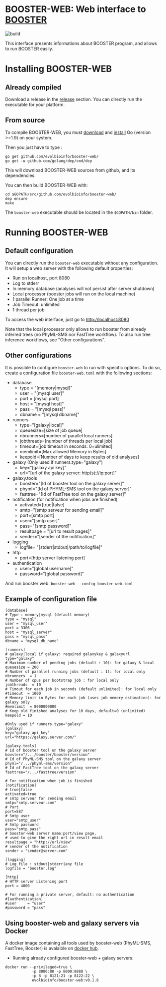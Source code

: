 # BOOSTER-WEB: Web interface to [BOOSTER](http://booster.c3bi.pasteur.fr)
![build](https://travis-ci.org/evolbioinfo/booster-web.svg?branch=master)

This interface presents informations about BOOSTER program, and allows to run BOOSTER easily.

# Installing BOOSTER-WEB
## Already compiled
Download a release in the [release](https://github.com/evolbioinfo/booster-web/releases) section. You can directly run the executable for your platform.

## From source
To compile BOOSTER-WEB, you must [download](https://golang.org/dl/) and [install](https://golang.org/doc/install) Go (version >=1.9) on your system.

Then you just have to type :
```
go get github.com/evolbioinfo/booster-web/
go get -u github.com/golang/dep/cmd/dep
```

This will download BOOSTER-WEB sources from github, and its dependencies.

You can then build BOOSTER-WEB with:
```
cd $GOPATH/src/github.com/evolbioinfo/booster-web/
dep ensure
make
```

The `booster-web` executable should be located in the `$GOPATH/bin` folder.

# Running BOOSTER-WEB
## Default configuration
You can directly run the `booster-web` executable without any configuration. It will setup a web server with the following default properties:
* Run on localhost, port 8080
* Log to stderr
* In memory database (analyses will not persist after server shutdown)
* Local processor (booster jobs will run on the local machine)
* 1 parallel Runner: One job at a time
* Job Timeout: unlimited
* 1 thread per job

To access the web interface, just go to [http://localhost:8080](http://localhost:8080)

Note that the local processor only allows to run booster from already inferred trees (no PhyML-SMS nor FastTree workflow).
To also run tree inference workflows, see "Other configurations".

## Other configurations
It is possible to configure `booster-web` to run with specific options. To do so, create a configuration file `booster-web.toml` with the following sections:
* database
  * type = "[memory|mysql]"
  * user = "[mysql user]"
  * port = [mysql port]
  * host = "[mysql host]"
  * pass = "[mysql pass]"
  * dbname = "[mysql dbname]"
* runners
  * type="[galaxy|local]"
  * queuesize=[size of job queue]
  * nbrunners=[number of parallel local runners]
  * jobthreads=[number of threads per local job]
  * timeout=[job timeout in seconds: 0=ulimited]
  * memlimit=[Max allowed Memory in Bytes]
  * keepold=[Number of days to keep results of old analyses]
* galaxy (Only used if runners.type="galaxy")
  * key="[galaxy api key]"
  * url="[url of the galaxy server: http(s)://ip:port]"
* galaxy.tools
  * booster="[Id of booster tool on the galaxy server]"
  * phyml="[Id of PHYML-SMS tool on the galaxy server]"
  * fasttree="[Id of FastTree tool on the galaxy server]"
* notification (for notification when jobs are finished)
  * activated=[true|false]
  * smtp="[smtp serveur for sending email]"
  * port=[smtp port]
  * user="[smtp user]"
  * pass="[smtp password]"
  * resultpage = "[url to result pages]"
  * sender="[sender of the notification]"
* logging
  * logfile= "[stderr|stdout|/path/to/logfile]"
* http
  * port=[http server listening port]
* authentication
  * user="[global username]"
  * password="[global password]"

And run booster web: `booster-web --config booster-web.toml`

## Example of configuration file
```
[database]
# Type : memory|mysql (default memory)
type = "mysql"
user = "mysql_user"
port = 3306
host = "mysql_server"
pass = "mysql_pass"
dbname = "mysql_db_name"

[runners]
# galaxy|local if galaxy: required galaxykey & galaxyurl
type="galaxy"
# Maximum number of pending jobs (default : 10): for galaxy & local
queuesize = 200
# Number of parallel running jobs (default : 1): for local only
nbrunners  = 1
# Number of cpus per bootstrap job : for local only
jobthreads  = 10
# Timout for each job in seconds (default unlimited): for local only
#timeout  = 1000
# Memory limit in Bytes for each job (uses job memory estimation): for galaxy only
#memlimit  = 8000000000
# Keep old finished analyses for 10 days, default=0 (unlimited)
keepold = 10

#Only used if runners.type="galaxy"
[galaxy]
key="galaxy_api_key"
url="https://galaxy.server.com/"

[galaxy.tools]
# Id of booster tool on the galaxy server
booster="/.../booster/booster/version"
# Id of PhyML-SMS tool on the galaxy server
phyml="/.../phyml-sms/version"
# Id of FastTree tool on the galaxy server
fasttree="/.../fasttree/version"

# For notification when job is finished
[notification]
# true|false
activated=true
# smtp serveur for sending email
smtp="smtp.serveur.com"
# Port
port=587
# Smtp user 
user="smtp_user"
# Smtp password
pass="smtp_pass"
# booster-web server name:port/view page,
# used to give the right url in result email
resultpage = "http://url/view"
# sender of the notification
sender = "sender@server.com"

[logging]
# Log file : stdout|stderr|any file
logfile = "booster.log"

[http]
# HTTP server Listening port
port = 4000

# For running a private server, default: no authentication
#[authentication]
#user     = "user"
#password = "pass"
```

## Using booster-web and galaxy servers via Docker

A docker image containing all tools used by booster-web (PhyML-SMS, FastTree, Booster) is avalaible on [docker hub](https://hub.docker.com/r/evolbioinfo/booster-web/).

* Running already configured booster-web + galaxy servers:

```
docker run --privileged=true \
            -p 8080:80 -p 8000:8888 \
            -p 8 -p 8121:21 -p 8122:22 \
            evolbioinfo/booster-web:v0.1.8
```
